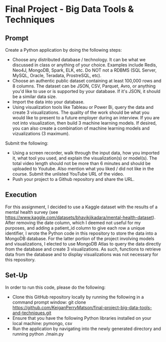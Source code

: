# Final Project - Big Data Tools & Techniques

## Prompt

Create a Python application by doing the following steps:

- Choose any distributed database / technology. It can be what we discussed in class or anything of your choice. Examples include Redis, Neo4J, MongoDB, Spark, ELK, etc. Do NOT not a RDBMS (SQL Server, MySQL, Oracle, Teradata, ProstreSQL, etc).
- Choose an authentic public dataset containing at least 100,000 rows and 8 columns. The dataset can be JSON, CSV, Parquet, Avro, or anything you'd like to use or is supported by your database. If it's JSON, it should be a similar data size.
- Import the data into your database.
- Using visualization tools like Tableau or Power Bi, query the data and create 3 visualizations. The quality of the work should be what you would like to present to a future employer during an interview. If you are not into visualization, then build 3 machine learning models. If desired, you can also create a combination of machine learning models and vizualizations (3 maximum).

Submit the following:

- Using a screen recorder, walk through the input data, how you imported it, what tool you used, and explain the visualization(s) or model(s). The total video length should not be more than 6 minutes and should be uploaded to Youtube. Also mention what you liked / did not like in the course. Submit the unlisted YouTube URL of the video.
- Push your project to a Github repository and share the URL.

## Execution

For this assignment, I decided to use a Kaggle dataset with the results of a mental health survey (see https://www.kaggle.com/datasets/bhavikjikadara/mental-health-dataset). After removing the date column, which I deemed not useful for my purposes, and adding a patient_id column to give each row a unique identifier, I wrote the Python code in this repository to store the data into a MongoDB database. For the latter portion of the project involving models and visualizations, I elected to use MongoDB Atlas to query the data directly from the database and create 3 visualizations. As such, functions to retrieve data from the database and to display visualizations was not necessary for this repository.

## Set-Up

In order to run this code, please do the following:

- Clone this GitHub repository locally by running the following in a command prompt window: git clone https://github.com/KeiganPerryMatson/final-project-big-data-tools-and-techniques.git
- Ensure that you have the following Python libraries installed on your local machine: pymongo, csv
- Run the application by navigating into the newly generated directory and running python ./main.py
